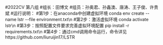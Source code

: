 #2022CV 第八组
#组长：田博文
#组员：孙奥君、孙鑫澳、唐涛、王子俊、许贵斌
#运行说明：
#第1步：在anaconda中创建虚拟环境 conda env create --name lstr --file environment.txt\n
#第2步：激活虚拟环境 conda activate lstr\n
#第3步：按照配置文件要求完善虚拟环境配置 pip install -r requirements.txt\n
#第4步：通过cmd调用命令运行，命令详见https://github.com/liuruijin17/LSTR 
